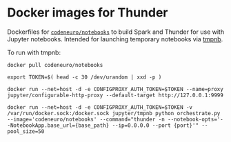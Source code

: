 # Docker images for Thunder

Dockerfiles for [`codeneuro/notebooks`](https://registry.hub.docker.com/u/codeneuro/notebooks/) to build Spark and Thunder for use with Jupyter notebooks. Intended for launching temporary notebooks via [tmpnb](https://github.com/jupyter/tmpnb).

To run with tmpnb:

```
docker pull codeneuro/notebooks

export TOKEN=$( head -c 30 /dev/urandom | xxd -p )

docker run --net=host -d -e CONFIGPROXY_AUTH_TOKEN=$TOKEN --name=proxy jupyter/configurable-http-proxy --default-target http://127.0.0.1:9999

docker run --net=host -d -e CONFIGPROXY_AUTH_TOKEN=$TOKEN -v /var/run/docker.sock:/docker.sock jupyter/tmpnb python orchestrate.py --image='codeneuro/notebooks' --command="thunder -n --notebook-opts='--NotebookApp.base_url={base_path} --ip=0.0.0.0 --port {port}'" --pool_size=50
```


